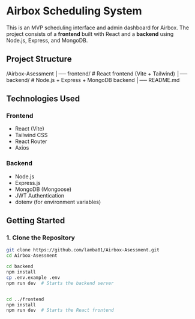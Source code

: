 # Airbox Scheduling System

This is an MVP scheduling interface and admin dashboard for Airbox. The project consists of a **frontend** built with React and a **backend** using Node.js, Express, and MongoDB.

## **Project Structure**

/Airbox-Asessment
│── frontend/ # React frontend (Vite + Tailwind)
│── backend/ # Node.js + Express + MongoDB backend
│── README.md

## **Technologies Used**

### **Frontend**

- React (Vite)
- Tailwind CSS
- React Router
- Axios

### **Backend**

- Node.js
- Express.js
- MongoDB (Mongoose)
- JWT Authentication
- dotenv (for environment variables)

## **Getting Started**

### **1. Clone the Repository**

```sh
git clone https://github.com/lamba01/Airbox-Asessment.git
cd Airbox-Asessment

cd backend
npm install
cp .env.example .env
npm run dev  # Starts the backend server


cd ../frontend
npm install
npm run dev  # Starts the React frontend



```
